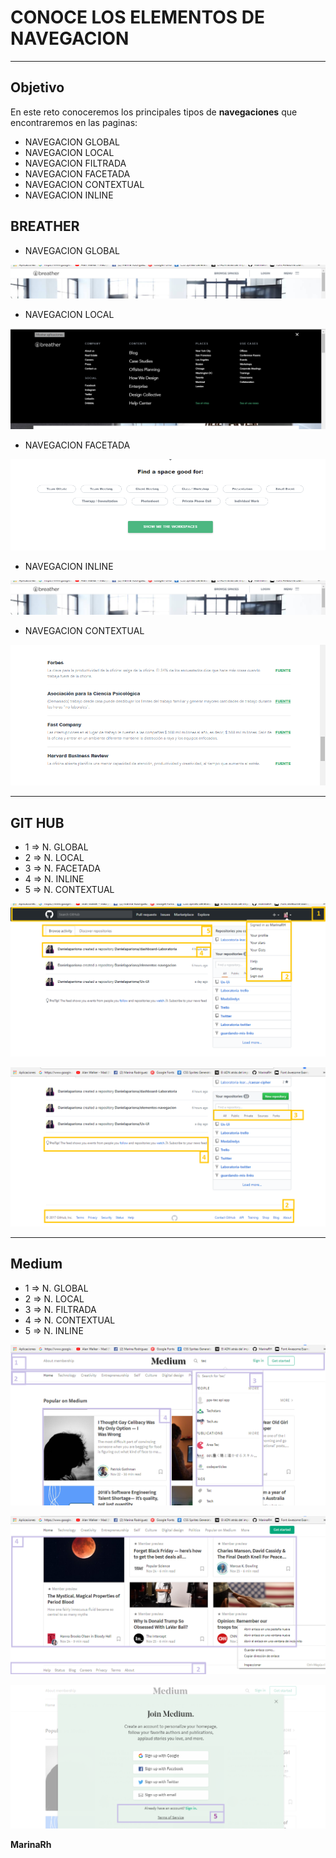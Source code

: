 # CONOCE LOS ELEMENTOS DE NAVEGACION

---
## Objetivo

En este reto conoceremos los principales tipos de **navegaciones** que encontraremos en las paginas:

+ NAVEGACION GLOBAL 
+ NAVEGACION LOCAL
+ NAVEGACION FILTRADA
+ NAVEGACION FACETADA
+ NAVEGACION CONTEXTUAL
+ NAVEGACION INLINE


## BREATHER

* NAVEGACION GLOBAL

![](assets/breather/imagen1.png)

* NAVEGACION LOCAL

![](assets/breather/imagen2.png)

* NAVEGACION FACETADA

![](assets/breather/imagen3.png)

* NAVEGACION INLINE

![](assets/breather/imagen1.png)

* NAVEGACION CONTEXTUAL

![](assets/breather/imagen5.png)

---

## GIT HUB

* 1 => N. GLOBAL
* 2 => N. LOCAL
* 3 => N. FACETADA
* 4 => N. INLINE
* 5 => N. CONTEXTUAL

![](assets/GitHut/imagen1.png)

![](assets/GitHut/imagen2.png)

---

## Medium

* 1 => N. GLOBAL
* 2 => N. LOCAL
* 3 => N. FILTRADA
* 4 => N. CONTEXTUAL
* 5 => N. INLINE

![](assets/medium/imagen1.png)

![](assets/medium/imagen2.png)

![](assets/medium/imagen3.png)

**MarinaRh**

